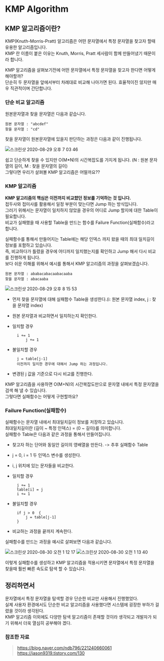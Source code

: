 # KMP Algorithm

## KMP 알고리즘이란?
KMP(Knuth-Morris-Pratt) 알고리즘은 어떤 문자열에서 특정 문자열을 찾고자 할때 유용한 알고리즘입니다.  
KMP 란 이름이 붙은 이유는 Knuth, Morris, Pratt 세사람이 함께 만들어냈기 때문이라 합니다.  

KMP 알고리즘을 살펴보기전에 어떤 문자열에서 특정 문자열을 찾고자 한다면 어떻게 해야할까?  
단순히 두 문자열을 앞에서부터 차례대로 비교해 나아가면 된다. 효율적이진 않지만 매우 직관적이며 간단합니다.  

### 단순 비교 알고리즘

원본문자열과 찾을 문자열은 다음과 같습니다.     

    원본 문자열 : "abcdef"
    찾을 문자열 : "cd"

찾을 문자열이 원본문자열에 있을지 판단하는 과정은 다음과 같이 진행됩니다.  

![스크린샷 2020-08-29 오후 7 03 46](https://user-images.githubusercontent.com/44546283/91634322-82128800-ea2a-11ea-8acc-d446158c1e48.png)

쉽고 단순하게 찾을 수 있지만 O(M*N)의 시간복잡도를 가지게 됩니다. (N : 원본 문자열의 길이, M : 찾을 문자열의 길이)   
그렇다면 우리가 살펴볼 KMP 알고리즘은 어떨까요??   

### KMP 알고리즘   

__KMP 알고리즘의 핵심은 이전까지 비교햤던 정보를 기억하는 것 입니다.__   
접두사와 접미사를 활용해서 일정 부분이 맞는다면 Jump 하는 방식입니다.  
그러기 위해서는 문자열이 일치하지 않았을 경우의 어디로 Jump 할지에 대한 Table이 필요합니다.  
비교가 실패했을 때 사용할 Table을 만드는 함수를 Failure Function(실패함수)라고 합니다.   

실패함수를 통해서 만들어지는 Table에는 해당 인덱스 까지 왔을 때의 최대 일치길이 정보를 포함하고 있습니다.  
즉, 비교하다가 틀렸을 경우에 어디까지 일치했는지를 확인하고 Jump 해서 다시 비교를 진행하게 됩니다.  
보다 쉬운 이해를 위해서 예시를 통해서 KMP 알고리즘의 과정을 살펴보겠습니다.  

    원본 문자열 : ababacabacaabacaaba
    찾을 문자열 : abacaaba


![스크린샷 2020-08-29 오후 8 15 53](https://user-images.githubusercontent.com/44546283/91635567-76c45a00-ea34-11ea-97c7-6f135ea2f6ad.png)

- 먼저 찾을 문자열에 대해 실패함수 Table을 생성한다.(i: 원본 문자열 index, j : 찾을 문자열 index)    
- 원본 문자열과 비교하면서 일치하는지 확인한다.   
- 일치할 경우    

        i += 1   
            j += 1   
- 불일치할 경우   

        j = table[j-1]
        이전까지 일치한 경우에 대해서 Jump 하는 과정입니다.        
- 변경된 j 값을 기준으로 다시 비교를 진행한다.  

KMP 알고리즘을 사용하면 O(M+N)의 시간복잡도만으로 문자열 내에서 특정 문자열을 검색 해 낼 수 있습니다.  
그렇다면 실패함수는 어떻게 구현할까요?   

### Failure Function(실패함수)  

실패함수는 문자열 내에서 최대일치길이 정보를 저장하고 있습니다.  
최대일치길이란 (길이 ~ 특정 인덱스) = (0 ~ 길이)를 의미합니다.    
실패함수 Table은 다음과 같은 과정을 통해서 만들어집니다.   

- 찾고자 하는 단어와 동일안 길이의 영배열을 만든다. -> 추후 실패함수 Table
- j = 0, i = 1 두 인덱스 변수를 생성한다.   
- i, j 위치에 있는 문자들을 비교한다.   
- 일치할 경우   

        j += 1   
        table[i] = j   
        i += 1   
- 불일치할 경우   

        if j > 0  {
            j = table[j-1]
        }
- 비교하는 과정을 끝까지 계속한다.   

실패함수를 만드는 과정을 예시로 살펴보면 다음과 같습니다.   

![스크린샷 2020-08-30 오전 1 12 17](https://user-images.githubusercontent.com/44546283/91641224-e0a52980-ea5d-11ea-8f1a-fc2d4be62082.png)
![스크린샷 2020-08-30 오전 1 13 40](https://user-images.githubusercontent.com/44546283/91641247-0e8a6e00-ea5e-11ea-8047-905bd5914295.png)


이렇게 실패함수를 생성하고 KMP 알고리즘을 적용시키면 문자열에서 특정 문자열을 찾을때 훨씬 빠른 속도로 탐색 할 수 있습니다.   

## 정리하면서   

문자열에서 특정 문자열을 탐색할 경우 단순한 비교만 사용해서 진행했었다.   
실제 사용자 환경에서도 단순한 비교 알고리즘을 사용했다면 시스템에 굉장한 부하가 걸렸을 것이라 생각된다.   
KMP 알고리즘 이외에도 다양한 탐색 알고리즘이 존재할 것이라 생각되고 개발자가 되기 위해서 더욱 열심히 공부해야 겠다.   



### 참조한 자료   
> https://blog.naver.com/ndb796/221240660061   
> https://jason9319.tistory.com/130

